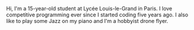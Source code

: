 Hi, I'm a 15-year-old student at Lycée Louis-le-Grand in Paris. I love competitive programming ever since I started coding five years ago. I also like to play some Jazz on my piano and I'm a hobbyist drone flyer.